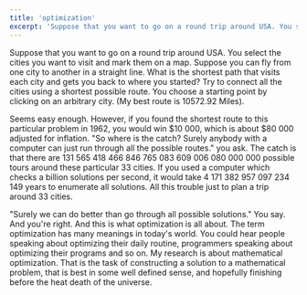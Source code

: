 ```yaml
---
title: 'optimization'
excerpt: 'Suppose that you want to go on a round trip around USA. You select the cities you want to visit and mark them on a map. Suppose you can fly from one city to another in a straight line.'
---
```


Suppose that you want to go on a round trip around USA. You select the cities you want to visit and mark them on a map. Suppose you can fly from one city to another in a straight line. What is the shortest path that visits each city and gets you back to where you started? Try to connect all the cities using a shortest possible route. You choose a starting point by clicking on an arbitrary city. (My best route is 10572.92 Miles).

Seems easy enough. However, if you found the shortest route to this particular problem in 1962, you would win $10 000, which is about $80 000 adjusted for inflation. "So where is the catch? Surely anybody with a computer can just run through all the possible routes." you ask. The catch is that there are 131 565 418 466 846 765 083 609 006 080 000 000 possible tours around these particular 33 cities. If you used a computer which checks a billion solutions per second, it would take 4 171 382 957 097 234 149 years to enumerate all solutions. All this trouble just to plan a trip around 33 cities.

"Surely we can do better than go through all possible solutions." You say. And you're right. And this is what optimization is all about. The term optimization has many meanings in today's world. You could hear people speaking about optimizing their daily routine, programmers speaking about optimizing their programs and so on. My research is about mathematical optimization. That is the task of constructing a solution to a mathematical problem, that is best in some well defined sense, and hopefully finishing before the heat death of the universe.
